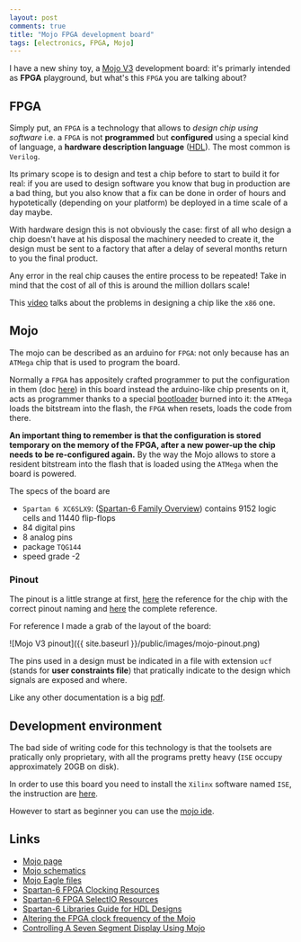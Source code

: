 ```yaml
---
layout: post
comments: true
title: "Mojo FPGA development board"
tags: [electronics, FPGA, Mojo]
---
```


I have a new shiny toy, a [Mojo V3](https://embeddedmicro.com/mojo-v3.html) development board: it's primarly intended as **FPGA**
playground, but what's this ``FPGA`` you are talking about?

## FPGA

Simply put, an ``FPGA`` is a technology that allows to *design chip using software* i.e.
a ``FPGA`` is not **programmed** but **configured** using a special kind of language, a **hardware description language**
([HDL](https://en.wikipedia.org/wiki/Hardware_description_language)). The most common
is ``Verilog``.

Its primary scope is to design and test a chip before to start to build it for real:
if you are used to design software you know that bug in production are a bad thing,
but you also know that a fix can be done in order of hours and hypotetically
(depending on your platform) be deployed in a time scale of a day maybe.

With hardware design this is not obviously the case: first of all who design a
chip doesn't have at his disposal the machinery needed to create it, the design
must be sent to a factory that after a delay of several months return to you
the final product.

Any error in the real chip causes the entire process to be repeated! Take in mind
that the cost of all of this is around the million dollars scale!

This [video](https://www.youtube.com/watch?v=eDmv0sDB1Ak) talks about the problems
in designing a chip like the ``x86`` one.

## Mojo

The mojo can be described as an arduino for ``FPGA``: not only because has an
``ATMega`` chip that is used to program the board.

Normally a ``FPGA``
has appositely crafted programmer to put the configuration in them (doc
[here](http://www.xilinx.com/support/documentation/user_guides/ug380.pdf)) in
this board instead the arduino-like chip presents on it, acts as programmer
thanks to a special [bootloader](https://github.com/embmicro/mojo-arduino)
burned into it: the ``ATMega`` loads the bitstream into the flash, the ``FPGA``
when resets, loads the code from there.

**An important thing to remember is that the configuration is stored temporary
on the memory of the FPGA, after a new power-up the chip needs to be
re-configured again.** By the way the Mojo allows to store a resident bitstream
into the flash that is loaded using the ``ATMega`` when the board is powered.

The specs of the board are 

 - ``Spartan 6 XC6SLX9``: ([Spartan-6 Family Overview](http://www.xilinx.com/support/documentation/data_sheets/ds160.pdf)) contains 9152 logic cells and 11440 flip-flops
 - 84 digital pins
 - 8 analog pins
 - package ``TQG144``
 - speed grade -2



### Pinout

The pinout is a little strange at first, [here](http://www.xilinx.com/support/packagefiles/s6packages/6slx9tqg144pkg.txt) the reference for the chip with the
correct pinout naming and [here](http://www.xilinx.com/support/documentation/user_guides/ug385.pdf) the complete reference.

For reference I made a grab of the layout of the board:

![Mojo V3 pinout]({{ site.baseurl }}/public/images/mojo-pinout.png)

The pins used in a design must be indicated in a file with extension ``ucf`` (stands for **user constraints file**) that
pratically indicate to the design which signals are exposed and where.

Like any other documentation is a big [pdf](http://www.xilinx.com/itp/xilinx10/books/docs/cgd/cgd.pdf).

## Development environment

The bad side of writing code for this technology is that the toolsets are pratically only proprietary, with all the
programs pretty heavy (``ISE`` occupy approximately 20GB on disk).

In order to use this board you need to install the ``Xilinx`` software named ``ISE``, the instruction
are [here](https://embeddedmicro.com/tutorials/mojo-software-and-updates/installing-ise).

However to start as beginner you can use the [mojo ide](https://embeddedmicro.com/tutorials/mojo-software-and-updates/mojo-ide).

## Links

 - [Mojo page](https://embeddedmicro.com/tutorials/mojo/)
 - [Mojo schematics](https://embeddedmicro.com/media/wysiwyg/mojo/v3-sch.pdf)
 - [Mojo Eagle files](https://embeddedmicro.com/media/wysiwyg/mojo/mojo-eagle-v3.zip)
 - [Spartan-6 FPGA Clocking Resources](https://www.xilinx.com/support/documentation/user_guides/ug382.pdf)
 - [Spartan-6 FPGA SelectIO Resources](https://www.xilinx.com/support/documentation/user_guides/ug381.pdf)
 - [Spartan-6 Libraries Guide for HDL Designs](https://www.xilinx.com/support/documentation/sw_manuals/xilinx11/spartan6_hdl.pdf)
 - [Altering the FPGA clock frequency of the Mojo](http://www.smolloy.com/2016/01/altering-the-fpga-clock-frequency-of-the-mojo/)
 - [Controlling A Seven Segment Display Using Mojo](https://coolcapengineer.wordpress.com/2013/06/03/controlling-seven-segment-display-using-mojo/)

